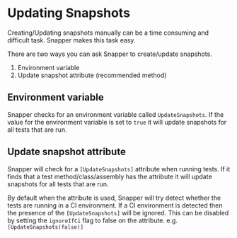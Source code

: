 # Updating Snapshots

Creating/Updating snapshots manually can be a time consuming and difficult task. Snapper makes this task easy.

There are two ways you can ask Snapper to create/update snapshots.

1. Environment variable
2. Update snapshot attribute (recommended method)

## Environment variable
Snapper checks for an environment variable called `UpdateSnapshots`. If the value for the environment variable is set to `true` it will update snapshots for all tests that are run.

## Update snapshot attribute
Snapper will check for a `[UpdateSnapshots]` attribute when running tests. If it finds that a test method/class/assembly has the attribute it will update snapshots for all tests that are run.

By default when the attribute is used, Snapper will try detect whether the tests are running in a CI environment. If a CI environment is detected then the presence of the `[UpdateSnapshots]` will be ignored.
This can be disabled by setting the `ignoreIfCi` flag to false on the attribute. e.g. `[UpdateSnapshots(false)]`